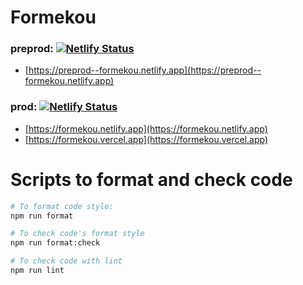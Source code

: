 # Formekou

### preprod: [![Netlify Status](https://api.netlify.com/api/v1/badges/96136211-8905-4c6c-abaf-fb14952713b8/deploy-status?branch=preprod)](https://app.netlify.com/sites/formekou/deploys)

- [https://preprod--formekou.netlify.app](https://preprod--formekou.netlify.app)

### prod: [![Netlify Status](https://api.netlify.com/api/v1/badges/96136211-8905-4c6c-abaf-fb14952713b8/deploy-status)](https://app.netlify.com/sites/formekou/deploys)

- [https://formekou.netlify.app](https://formekou.netlify.app)
- [https://formekou.vercel.app](https://formekou.vercel.app)

# Scripts to format and check code

```bash
# To format code style:
npm run format

# To check code's format style
npm run format:check

# To check code with lint
npm run lint
```
